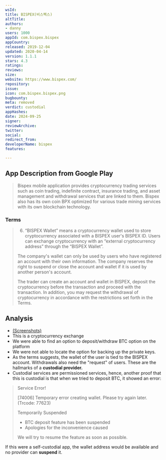 ```yaml
---
wsId: 
title: BISPEX(비스펙스)
altTitle: 
authors:
- danny
users: 1000
appId: com.bispex.bispex
appCountry: 
released: 2019-12-04
updated: 2020-04-14
version: 1.1.1
stars: 4.3
ratings: 
reviews: 
size: 
website: https://www.bispex.com/
repository: 
issue: 
icon: com.bispex.bispex.png
bugbounty: 
meta: removed
verdict: custodial
appHashes: 
date: 2024-09-25
signer: 
reviewArchive: 
twitter: 
social: 
redirect_from: 
developerName: bispex
features: 

---
```


## App Description from Google Play 

> Bispex mobile application provides cryptocurrency trading services such as coin trading, indefinite contract, insurance trading, and asset management and withdrawal services that are linked to them.
Bispex also has its own coin BPX optimized for various trade mining services with its own blockchain technology.

### Terms 

> 6. “BISPEX Wallet” means a cryptocurrency wallet used to store cryptocurrency associated with a BISPEX user's BISPEX ID. Users can exchange cryptocurrency with an “external cryptocurrency address” through the “BISPEX Wallet”.
>
> The company's wallet can only be used by users who have registered an account with their own information. The company reserves the right to suspend or close the account and wallet if it is used by another person's account.
> 
> The trader can create an account and wallet in BISPEX, deposit the cryptocurrency before the transaction and proceed with the transaction. In addition, you may request the withdrawal of cryptocurrency in accordance with the restrictions set forth in the Terms.

## Analysis 

- [(Screenshots)](https://twitter.com/BitcoinWalletz/status/1656905209678036993)
- This is a cryptocurrency exchange 
- We were able to find an option to deposit/withdraw BTC option on the platform 
- We were not able to locate the option for backing up the private keys.
- As the terms suggests, the wallet of the user is tied to the BISPEX account. Withdrawals also need the "request" of users. These are the hallmarks of a **custodial provider.**
- Custodial services are permissioned services, hence, another proof that this is custodial is that when we tried to deposit BTC, it showed an error: 

> Service Error!
>
> [74006] Temporary error creating wallet. Please try again later. (Trcode: 77623)
>
> Temporarily Suspended
>
> - BTC deposit feature has been suspended
> - Apologies for the inconvenience caused
>
> We will try to resume the feature as soon as possible.

If this were a self-custodial app, the wallet address would be available and no provider can **suspend** it.